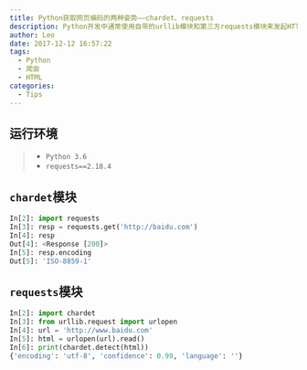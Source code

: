 ```yaml
---
title: Python获取网页编码的两种姿势——chardet、requests
description: Python开发中通常使用自带的urllib模块和第三方requests模块来发起HTTP请求。请求响应结果输出可能会出现页面乱码的情况，通常是因为编码格式不匹配造成的，一般匹配好HTML文件的编码格式就可解决乱码问题。urllib和requests都提供了获取页面编码格式的函数，看看其分别如何使用。
author: Leo
date: 2017-12-12 16:57:22
tags:
  - Python
  - 爬虫
  - HTML
categories:
  - Tips
---
```


## 运行环境

> - `Python 3.6`
> - `requests==2.18.4`

## `chardet`模块

```python
In[2]: import requests
In[3]: resp = requests.get('http://baidu.com')
In[4]: resp
Out[4]: <Response [200]>
In[5]: resp.encoding
Out[5]: 'ISO-8859-1'
```

## `requests`模块

```python
In[2]: import chardet
In[3]: from urllib.request import urlopen
In[4]: url = 'http://www.baidu.com'
In[5]: html = urlopen(url).read()
In[6]: print(chardet.detect(html))
{'encoding': 'utf-8', 'confidence': 0.99, 'language': ''}
```

